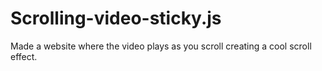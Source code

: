 # Scrolling-video-sticky.js
Made a website where the video plays as you scroll creating a cool scroll effect. 
